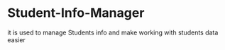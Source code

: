 # Student-Info-Manager
it is used to manage Students info and make working with students data easier
